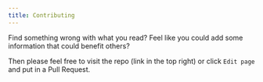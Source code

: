 ```yaml
---
title: Contributing
---
```


Find something wrong with what you read?
Feel like you could add some information that could benefit others?

Then please feel free to visit the repo (link in the top right) or click `Edit page` and put in a Pull Request.
